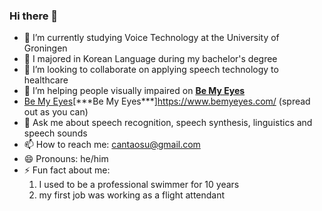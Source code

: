 ### Hi there 👋


- 🔭 I’m currently studying Voice Technology at the University of Groningen
- 📑 I majored in Korean Language during my bachelor's degree 
- 👯 I’m looking to collaborate on applying speech technology to healthcare
- 🤔 I’m helping people visually impaired on **[Be My Eyes](https://www.bemyeyes.com/)**
- [Be My Eyes]([https://markdown.com.cn](https://www.bemyeyes.com/))[***Be My Eyes***]<https://www.bemyeyes.com/> (spread out as you can)
- 💬 Ask me about speech recognition, speech synthesis, linguistics and speech sounds
- 📫 How to reach me: cantaosu@gmail.com
- 😄 Pronouns: he/him
- ⚡ Fun fact about me:
  1) I used to be a professional swimmer for 10 years
  2) my first job was working as a flight attendant

